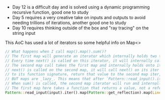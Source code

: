 - Day 12 is a difficult day and is solved using a dynamic programming recursive function, good one to study
- Day 5 requires a very creative take on inputs and outputs to avoid needing trillions of iterations, another good one to study
- Day 10 requires thinking outside of the box and "ray tracing" on the string input

This AoC has used a lot of iterators so some helpful info on Map<>
```rust
// What happens when I call map().map().sum()?
// The first map will generate an iterator which internally holds two things, the input iterator and a function signature.
// Every time next() is called on this iterator, it will internally call next() on the iter it holds and pass the Some(val) to its function signature.
// The second map call takes the first map and internally holds onto it as its own iterator and has its own mapped function signature. When
// next() is called on the second map, it will call next() on its iter which actually causes the first iter to call next() on itself, pass that Some(val)
// to its function signature, return that value to the second map iter, which itself will pass that value to its function signature.
// BUT maps are _lazy_. This means that after `Pattern::read_input().iter().map().map()` is called, nothing has been iterated on.
// When sum() is called, the second map iterator will run and internally run the first map iterator
// The first map here takes a function that returns a value, not a reference, so the second map's function signature _must_ take a value and not a reference
Pattern::read_input(input).iter().map(Pattern::get_reflection).map(LineOfReflection::to_usize).sum()
```
